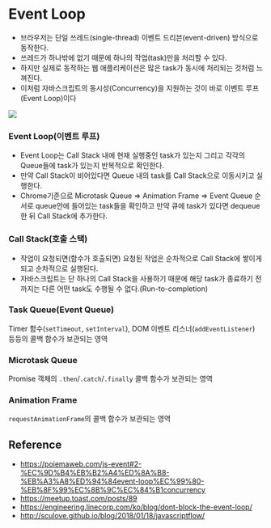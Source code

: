 # Event Loop

- 브라우저는 단일 쓰레드(single-thread) 이벤트 드리븐(event-driven) 방식으로 동작한다.
- 쓰레드가 하나밖에 없기 때문에 하나의 작업(task)만을 처리할 수 있다.
- 하지만 실제로 동작하는 웹 애플리케이션은 많은 task가 동시에 처리되는 것처럼 느껴진다.
- 이처럼 자바스크립트의 동시성(Concurrency)을 지원하는 것이 바로 이벤트 루프(Event Loop)이다

<img src="https://user-images.githubusercontent.com/32455422/85952962-d310ec00-b9a7-11ea-8d21-f4ac2cd74735.png">

### Event Loop(이벤트 루프)

- Event Loop는 Call Stack 내에 현재 실행중인 task가 있는지 그리고 각각의 Queue들에 task가 있는지 반복적으로 확인한다.
- 만약 Call Stack이 비어있다면 Queue 내의 task를 Call Stack으로 이동시키고 실행한다.
- Chrome기준으로 Microtask Queue => Animation Frame => Event Queue 순서로 queue안에 들어있는 task들을 확인하고 만약 큐에 task가 있다면 dequeue 한 뒤 Call Stack에 추가한다.

### Call Stack(호출 스택)

- 작업이 요청되면(함수가 호출되면) 요청된 작업은 순차적으로 Call Stack에 쌓이게 되고 순차적으로 실행된다.
- 자바스크립트는 단 하나의 Call Stack을 사용하기 때문에 해당 task가 종료하기 전까지는 다른 어떤 task도 수행될 수 없다.(Run-to-completion)

### Task Queue(Event Queue)

Timer 함수(`setTimeout`, `setInterval`), DOM 이벤트 리스너(`addEventListener`) 등등의 콜백 함수가 보관되는 영역

### Microtask Queue

Promise 객체의 `.then`/`.catch`/`.finally` 콜백 함수가 보관되는 영역

### Animation Frame

`requestAnimationFrame`의 콜백 함수가 보관되는 영역

## Reference

- https://poiemaweb.com/js-event#2-%EC%9D%B4%EB%B2%A4%ED%8A%B8-%EB%A3%A8%ED%94%84event-loop%EC%99%80-%EB%8F%99%EC%8B%9C%EC%84%B1concurrency
- https://meetup.toast.com/posts/89
- https://engineering.linecorp.com/ko/blog/dont-block-the-event-loop/
- http://sculove.github.io/blog/2018/01/18/javascriptflow/
